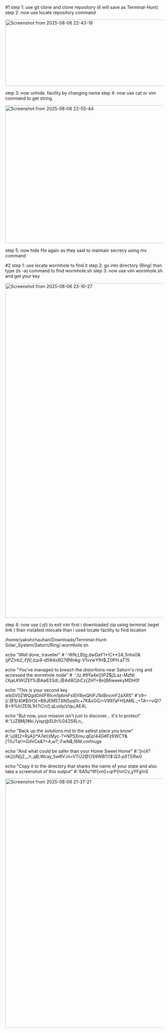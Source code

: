 #1
step 1: use git clone and clone repository (it will save as Terminal-Hunt)
step 2: now use locate repository command

<img width="1917" height="212" alt="Screenshot from 2025-08-06 22-43-18" src="https://github.com/user-attachments/assets/217102c8-6ae2-4c24-a7d1-47f80f374dc1" />

step 3: now unhide .facility by changing name 
step 4: now use cat or vim command to get string 

<img width="1912" height="441" alt="Screenshot from 2025-08-06 22-55-44" src="https://github.com/user-attachments/assets/55e4f9b3-5661-48c1-b7d4-467f755ec07a" />

step 5: now hide file again as they said to maintain secrecy using mv command

#2
step 1: use locate wormhole to find it
step 2: go into directory (Ring) than type (ls -a) command to find wormhole.sh 
step 3: now use vim wormhole.sh and get your key 

<img width="1920" height="1069" alt="Screenshot from 2025-08-06 23-10-27" src="https://github.com/user-attachments/assets/62fb0887-0732-4abc-9bc4-9bd593c65971" />

step 4: now use (:q!) to exit vim 
first i downloaded zip using terminal (wget link ) than installed mlocate than i used locate facility to find location 

/home/yakshchauhan/Downloads/Terminal-Hunt-Solar_System/Saturn/Ring/.wormhole.sh

 echo "Well done, traveller"  # '-WN;LB]g,dwDaY1*!C**24;3nhx0&(jP*Z)rb2_Ff0,$(c$p4-d5#4x8G7@6nkg-V*1vvwYfH$,Z0PH.aT15

  echo "You've managed to breach the distortions near Saturn's ring and accessed the wormhole node" # :';tz.#9Ya4e{[tPZ$j]Laz-MzN){XjaLKW(ZEf%@Aa633dL;@A48CjhCz{ZH?+8n]B6weekyMDH0f

  
 echo "This is your second key wbGV0ZWQgdGhlIFRlcm1pbmFsIEh1bnQhIFJ1biBncmF2aXR5" #'x9=[/.@1j/4)#${H3[=B9JEM57.6NSyq0c+7K&xGG/=V997aFHSAML.;=TA+=vQ)?B=9%h!ZE9L1H7iCri/[;qLudy/z!qu,AE4L

echo "But now, your mission isn't just to discover... it's to protect" #:'{JZ8Mj1#ki./yiqz@SUh%042S6Ln_

echo "Back up the solutions.md to the safest place you know" #:'u)8]2+RyA]r*A7et({Myc-?*NPSXmu:qEp!44G#Fz6WCY&[T0JTar!*GdVCe&?+4,w?;.FwN&,16M.cmfnuge


echo "And what could be safer than your Home Sweet Home" #:']n{4?nk]z)N[j2__h_qB;Wcay_5wRV./n=VTU2@{}59WB?/*!$:Q3-p5TER*w0

 echo "Copy it to the directory that shares the name of your state and also take a screenshot of this output" #:'6A5u*8f{vn0+qrP}hrrCv_yYFg!nS




<img width="1917" height="797" alt="Screenshot from 2025-08-06 21-37-21" src="https://github.com/user-attachments/assets/17839a09-21e9-4937-840f-edc69aee99da" />


